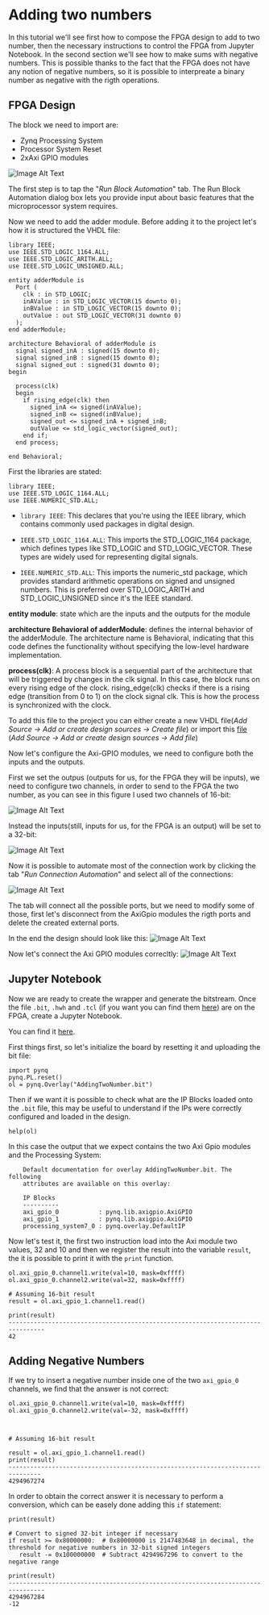 # Adding two numbers

In this tutorial we'll see first how to compose the FPGA design to add to two number, then the necessary instructions to control the FPGA from Jupyter Notebook. In the second section we'll see how to make sums with negative numbers. This is possible thanks to the fact that the FPGA does not have any notion of negative numbers, so it is possible to interpreate a binary number as negative with the rigth operations.

## FPGA Design
The block we need to import are:

- Zynq Processing System
- Processor System Reset
- 2xAxi GPIO modules

![Image Alt Text](./images/AddingTwonumberStartingDesign.png)

The first step is to tap the "*Run Block Automation*" tab. The Run Block Automation dialog box lets you provide input about basic features that the microprocessor system requires.

Now we need to add the adder module. Before adding it to the project let's how it is structured the VHDL file:

```
library IEEE;
use IEEE.STD_LOGIC_1164.ALL;
use IEEE.STD_LOGIC_ARITH.ALL;
use IEEE.STD_LOGIC_UNSIGNED.ALL;

entity adderModule is
  Port (
    clk : in STD_LOGIC;
    inAValue : in STD_LOGIC_VECTOR(15 downto 0);
    inBValue : in STD_LOGIC_VECTOR(15 downto 0);
    outValue : out STD_LOGIC_VECTOR(31 downto 0)
  );
end adderModule;

architecture Behavioral of adderModule is
  signal signed_inA : signed(15 downto 0);
  signal signed_inB : signed(15 downto 0);
  signal signed_out : signed(31 downto 0);
begin

  process(clk)
  begin
    if rising_edge(clk) then
      signed_inA <= signed(inAValue);
      signed_inB <= signed(inBValue);
      signed_out <= signed_inA + signed_inB;
      outValue <= std_logic_vector(signed_out);
    end if;
  end process;

end Behavioral;

```

First the libraries are stated: 
```
library IEEE;
use IEEE.STD_LOGIC_1164.ALL;
use IEEE.NUMERIC_STD.ALL;
```
- `library IEEE`: This declares that you're using the IEEE library, which contains commonly used packages in digital design.

- `IEEE.STD_LOGIC_1164.ALL`: This imports the STD_LOGIC_1164 package, which defines types like STD_LOGIC and STD_LOGIC_VECTOR. These types are widely used for representing digital signals.
- `IEEE.NUMERIC_STD.ALL`: This imports the numeric_std package, which provides standard arithmetic operations on signed and unsigned numbers. This is preferred over STD_LOGIC_ARITH and STD_LOGIC_UNSIGNED since it's the IEEE standard.

**entity module**: state which are the inputs and the outputs for the module

**architecture Behavioral of adderModule**: defines the internal behavior of the adderModule. The architecture name is Behavioral, indicating that this code defines the functionality without specifying the low-level hardware implementation.

**process(clk)**: A process block is a sequential part of the architecture that will be triggered by changes in the clk signal. In this case, the block runs on every rising edge of the clock. rising_edge(clk) checks if there is a rising edge (transition from 0 to 1) on the clock signal clk. This is how the process is synchronized with the clock.

To add this file to the project you can either create a new VHDL file(*Add Source -> Add or create design sources -> Create file*) or import this [file](/tutorials/resources/adderModule.vhdl) (*Add Source -> Add or create design sources -> Add file*)


Now let's configure the Axi-GPIO modules, we need to configure both the inputs and the outputs.

First we set the outpus (outputs for us, for the FPGA they will be inputs), we need to configure two channels, in order to send to the FPGA the two number, as you can see in this figure I used two channels of 16-bit:

![Image Alt Text](./images/axiGpioOutputs.png)

Instead the inputs(still, inputs for us, for the FPGA is an output) will be set to a 32-bit:

![Image Alt Text](./images/axiGpioInputs.png)

Now it is possible to automate most of the connection work by clicking the tab "*Run Connection Automation*" and select all of the connections:

![Image Alt Text](./images/runConnectionAutomation.png)

The tab will connect all the possible ports, but we need to modify some of those, first let's disconnect from the AxiGpio modules the rigth ports and delete the created external ports.

In the end the design should look like this:
![Image Alt Text](./images/designMidle.png)

Now let's connect the Axi GPIO modules correcltly:
![Image Alt Text](./images/inputsAndOutputs.png)

## Jupyter Notebook

Now we are ready to create the wrapper and generate the bitstream.
Once the file `.bit`, `.hwh` and `.tcl` (if you want you can find them [here](/tutorials/resources/AddingTwoNumber/)) are on the FPGA, create a Jupyter Notebook.

You can find it [here](/tutorials/resources/AddingTwoNumber/AddingTwoNumber.ipynb).

First things first, so let's initialize the board by resetting it and uploading the bit file:

```
import pynq
pynq.PL.reset()
ol = pynq.Overlay("AddingTwoNumber.bit")
```
Then if we want it is possible to check what are the IP Blocks loaded onto the `.bit` file, this may be useful to understand if the IPs were correctly configured and loaded in the design.

```
help(ol)
```

In this case the output that we expect contains the two Axi Gpio modules and the Processing System:

```<pynq.overlay.Overlay object>
    Default documentation for overlay AddingTwoNumber.bit. The following
    attributes are available on this overlay:
    
    IP Blocks
    ----------
    axi_gpio_0           : pynq.lib.axigpio.AxiGPIO
    axi_gpio_1           : pynq.lib.axigpio.AxiGPIO
    processing_system7_0 : pynq.overlay.DefaultIP
```

Now let's test it, the first two instruction load into the Axi module two values, 32 and 10 and then we register the result into the variable `result`, the it is possible to print it with the `print` function.

```
ol.axi_gpio_0.channel1.write(val=10, mask=0xffff)
ol.axi_gpio_0.channel2.write(val=32, mask=0xffff)

# Assuming 16-bit result
result = ol.axi_gpio_1.channel1.read()

print(result)
--------------------------------------------------------------------------------
42
```

## Adding Negative Numbers

If we try to insert a negative number inside one of the two `axi_gpio_0` channels, we find that the answer is not correct:

```
ol.axi_gpio_0.channel1.write(val=10, mask=0xffff)
ol.axi_gpio_0.channel2.write(val=-32, mask=0xffff)

​

# Assuming 16-bit result

result = ol.axi_gpio_1.channel1.read()
print(result)
​-------------------------------------------------------------------------------
4294967274
```

In order to obtain the correct answer it is necessary to perform a conversion, which can be easely done adding this `if` statement:

```
print(result)

# Convert to signed 32-bit integer if necessary
if result >= 0x80000000:  # 0x80000000 is 2147483648 in decimal, the threshold for negative numbers in 32-bit signed integers
   result -= 0x100000000  # Subtract 4294967296 to convert to the negative range

print(result)
--------------------------------------------------------------------------------
4294967284
-12
```

